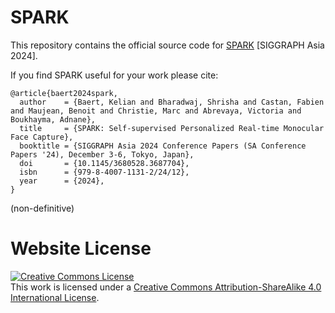 # SPARK

This repository contains the official source code for [SPARK](https://kelianb.github.io/SPARK/) [SIGGRAPH Asia 2024].

If you find SPARK useful for your work please cite:
```
@article{baert2024spark,
  author    = {Baert, Kelian and Bharadwaj, Shrisha and Castan, Fabien and Maujean, Benoit and Christie, Marc and Abrevaya, Victoria and Boukhayma, Adnane},
  title     = {SPARK: Self-supervised Personalized Real-time Monocular Face Capture},
  booktitle = {SIGGRAPH Asia 2024 Conference Papers (SA Conference Papers '24), December 3-6, Tokyo, Japan},
  doi       = {10.1145/3680528.3687704},
  isbn      = {979-8-4007-1131-2/24/12},
  year      = {2024},
}
```
(non-definitive)

# Website License
<a rel="license" href="http://creativecommons.org/licenses/by-sa/4.0/"><img alt="Creative Commons License" style="border-width:0" src="https://i.creativecommons.org/l/by-sa/4.0/88x31.png" /></a><br />This work is licensed under a <a rel="license" href="http://creativecommons.org/licenses/by-sa/4.0/">Creative Commons Attribution-ShareAlike 4.0 International License</a>.
